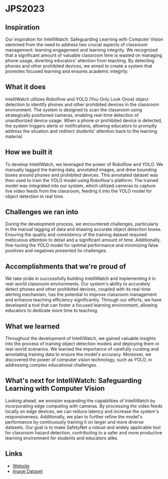 # JPS2023

## Inspiration

Our inspiration for IntelliWatch: Safeguarding Learning with Computer Vision stemmed from the need to address two crucial aspects of classroom management: learning engagement and learning integrity. We recognized that a significant amount of valuable classroom time is wasted on managing phone usage, diverting educators' attention from teaching. By detecting phones and other prohibited devices, we aimed to create a system that promotes focused learning and ensures academic integrity.

## What it does

IntelliWatch utilizes Roboflow and YOLO (You Only Look Once) object detection to identify phones and other prohibited devices in the classroom environment. The system is designed to scan the classroom using strategically positioned cameras, enabling real-time detection of unauthorized device usage. When a phone or prohibited device is detected, the system triggers alerts or notifications, allowing educators to promptly address the situation and redirect students' attention back to the learning material.

## How we built it

To develop IntelliWatch, we leveraged the power of Roboflow and YOLO. We manually tagged the training data, annotated images, and drew bounding boxes around phones and prohibited devices. This annotated dataset was then used to train the YOLO model using Roboflow's platform. The trained model was integrated into our system, which utilized cameras to capture live video feeds from the classroom, feeding it into the YOLO model for object detection in real time.

## Challenges we ran into

During the development process, we encountered challenges, particularly in the manual tagging of data and drawing accurate object detection boxes. Ensuring the quality and consistency of the training dataset required meticulous attention to detail and a significant amount of time. Additionally, fine-tuning the YOLO model for optimal performance and minimizing false positives and negatives presented its challenges.

## Accomplishments that we're proud of

We take pride in successfully building IntelliWatch and implementing it in real-world classroom environments. Our system's ability to accurately detect phones and other prohibited devices, coupled with its real-time alerting mechanism, has the potential to improve classroom management and enhance teaching efficiency significantly. Through our efforts, we have developed a tool that can foster a focused learning environment, allowing educators to dedicate more time to teaching.

## What we learned

Throughout the development of IntelliWatch, we gained valuable insights into the process of training object detection models and deploying them in real-world scenarios. We learned the importance of carefully curating and annotating training data to ensure the model's accuracy. Moreover, we discovered the power of computer vision technology, such as YOLO, in addressing complex educational challenges.

## What's next for IntelliWatch: Safeguarding Learning with Computer Vision

Looking ahead, we envision expanding the capabilities of IntelliWatch by incorporating edge computing with cameras. By processing the video feeds locally on edge devices, we can reduce latency and increase the system's responsiveness. Additionally, we plan to further refine the model's performance by continuously training it on larger and more diverse datasets. Our goal is to make SafetyNet a robust and widely applicable tool for classroom hazard detection, contributing to a safer and more productive learning environment for students and educators alike.

## Links

- [Website](https://eamorebel.github.io/JPS2023/index.html)
- [Image Dataset](https://universe.roboflow.com/university-of-north-texas-towap/mobile-phone-detection-in-school-enviroments/dataset/4)
